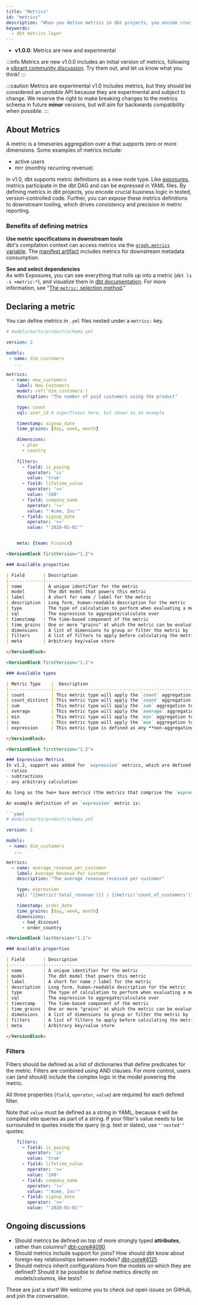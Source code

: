 ```yaml
---
title: "Metrics"
id: "metrics"
description: "When you define metrics in dbt projects, you encode crucial business logic in tested, version-controlled code. The dbt metrics layer helps you standardize metrics within your organization."
keywords:
  - dbt metrics layer
---
```


<Changelog>

* **v1.0.0**: Metrics are new and experimental

</Changelog>


:::info Metrics are new
v1.0.0 includes an initial version of metrics, following a [vibrant community discussion](https://github.com/dbt-labs/dbt-core/issues/4071). Try them out, and let us know what you think!
:::

:::caution Metrics are experimental
v1.0 includes metrics, but they should be considered an _unstable_ API because they are experimental and subject to change. We reserve the right to make breaking changes to the metrics schema in future **minor** versions, but will aim for backwards compatibility when possible.
:::

## About Metrics 

A metric is a timeseries aggregation over a <Term id="table" /> that supports zero or more dimensions. Some examples of metrics include:
- active users
- mrr (monthly recurring revenue)

In v1.0, dbt supports metric definitions as a new node type. Like [exposures](exposures), metrics participate in the dbt DAG and can be expressed in YAML files. By defining metrics in dbt projects, you encode crucial business logic in tested, version-controlled code. Further, you can expose these metrics definitions to downstream tooling, which drives consistency and precision in metric reporting.

### Benefits of defining metrics

**Use metric specifications in downstream tools**  
dbt's compilation context can access metrics via the [`graph.metrics` variable](graph). The [manifest artifact](manifest-json) includes metrics for downstream metadata consumption.

**See and select dependencies**   
As with Exposures, you can see everything that rolls up into a metric (`dbt ls -s +metric:*`), and visualize them in [dbt documentation](documentation). For more information, see "[The `metric:` selection method](node-selection/methods#the-metric-method)."

<Lightbox src="/img/docs/building-a-dbt-project/dag-metrics.png" title="Metrics appear as pink nodes in the DAG (for now)"/>

## Declaring a metric

You can define metrics in `.yml` files nested under a `metrics:` key.

<File name='models/<filename>.yml'>

```yaml
# models/marts/product/schema.yml

version: 2

models:
 - name: dim_customers
   ...

metrics:
  - name: new_customers
    label: New Customers
    model: ref('dim_customers')
    description: "The number of paid customers using the product"

    type: count
    sql: user_id # superfluous here, but shown as an example

    timestamp: signup_date
    time_grains: [day, week, month]

    dimensions:
      - plan
      - country
    
    filters:
      - field: is_paying
        operator: 'is'
        value: 'true'
      - field: lifetime_value
        operator: '>='
        value: '100'
      - field: company_name
        operator: '!='
        value: "'Acme, Inc'"
      - field: signup_date
        operator: '>='
        value: "'2020-01-01'"


    meta: {team: Finance}
```

</File>

```markdown
<VersionBlock firstVersion="1.2">

### Available properties

| Field       | Description                                                 | Example                         | Required? |
|-------------|-------------------------------------------------------------|---------------------------------|-----------|
| name        | A unique identifier for the metric                          | new_customers                   | yes       |
| model       | The dbt model that powers this metric                       | dim_customers                   |     yes (no for `expression` metrics)    |
| label       | A short for name / label for the metric                     | New Customers                   | no        |
| description | Long form, human-readable description for the metric        | The number of customers who.... | no        |
| type        | The type of calculation to perform when evaluating a metric | count_distinct                  | yes       |
| sql         | The expression to aggregate/calculate over                  | user_id                         | yes       |
| timestamp   | The time-based component of the metric                      | signup_date                     | yes       |
| time_grains | One or more "grains" at which the metric can be evaluated   | [day, week, month]              | yes       |
| dimensions  | A list of dimensions to group or filter the metric by       | [plan, country]                 | no        |
| filters     | A list of filters to apply before calculating the metric    | See below                       | no        |
| meta        | Arbitrary key/value store                                   | {team: Finance}                 | no        |

</VersionBlock>
```

```markdown
<VersionBlock firstVersion="1.2">

### Available types

| Metric Type    |  Description                                                               |
|----------------|----------------------------------------------------------------------------|
| count          | This metric type will apply the `count` aggregation to the specified field |
| count_distinct | This metric type will apply the `count` aggregation to the specified field, with an additional distinct statement inside the aggregation |
| sum            | This metric type will apply the `sum` aggregation to the specified field |
| average        | This metric type will apply the `average` aggregation to the specified field |
| min            | This metric type will apply the `min` aggregation to the specified field |
| max            | This metric type will apply the `max` aggregation to the specified field |
| expression     | This metric type is defined as any **non-aggregating** calculation of 1 or more metrics |

</VersionBlock>
```

```markdown
<VersionBlock firstVersion="1.2">

### Expression Metrics
In v1.2, support was added for `expression` metrics, which are defined as non-aggregating calculations of 1 or more metrics. By defining these metrics, you are able to create metrics like:
- ratios
- subtractions 
- any arbitrary calculation

As long as the two+ base metrics (the metrics that comprise the `expression` metric) share the specified `time_grains` and `dimensions`, those attributes can be used in any downstream metrics macro.

An example definition of an `expression` metric is:

```yaml
# models/marts/product/schema.yml

version: 2

models:
 - name: dim_customers
   ...

metrics:
  - name: average_revenue_per_customer
    label: Average Revenue Per Customer
    description: "The average revenue received per customer"

    type: expression
    sql: "{{metric('total_revenue')}} / {{metric('count_of_customers')}}"

    timestamp: order_date
    time_grains: [day, week, month]
    dimensions:
      - had_discount
      - order_country

```

</VersionBlock>


```markdown
<VersionBlock lastVersion="1.1">

### Available properties

| Field       | Description                                                 | Example                         | Required? |
|-------------|-------------------------------------------------------------|---------------------------------|-----------|
| name        | A unique identifier for the metric                          | new_customers                   | yes       |
| model       | The dbt model that powers this metric                       | dim_customers                   | yes       |
| label       | A short for name / label for the metric                     | New Customers                   | no        |
| description | Long form, human-readable description for the metric        | The number of customers who.... | no        |
| type        | The type of calculation to perform when evaluating a metric | count_distinct                  | yes       |
| sql         | The expression to aggregate/calculate over                  | user_id                         | yes       |
| timestamp   | The time-based component of the metric                      | signup_date                     | yes       |
| time_grains | One or more "grains" at which the metric can be evaluated   | [day, week, month]              | yes       |
| dimensions  | A list of dimensions to group or filter the metric by       | [plan, country]                 | no        |
| filters     | A list of filters to apply before calculating the metric    | See below                       | no        |
| meta        | Arbitrary key/value store                                   | {team: Finance}                 | no        |

</VersionBlock>
```

### Filters
Filters should be defined as a list of dictionaries that define predicates for the metric. Filters are combined using AND clauses. For more control, users can (and should) include the complex logic in the model powering the metric. 

All three properties (`field`, `operator`, `value`) are required for each defined filter.

Note that `value` must be defined as a string in YAML, because it will be compiled into queries as part of a string. If your filter's value needs to be surrounded in quotes inside the query (e.g. text or dates), use `"'nested'"` quotes:

```yml
    filters:
      - field: is_paying
        operator: 'is'
        value: 'true'
      - field: lifetime_value
        operator: '>='
        value: '100'
      - field: company_name
        operator: '!='
        value: "'Acme, Inc'"
      - field: signup_date
        operator: '>='
        value: "'2020-01-01'"
```

## Ongoing discussions

- Should metrics be defined on top of more strongly typed **attributes**, rather than columns? [dbt-core#4090](https://github.com/dbt-labs/dbt-core/issues/4090)
- Should metrics include support for joins? How should dbt know about foreign-key relationships between models? [dbt-core#4125](https://github.com/dbt-labs/dbt-core/issues/4125)
- Should metrics inherit configurations from the models on which they are defined? Should it be possible to define metrics directly on models/columns, like tests?

These are just a start! We welcome you to check out open issues on GitHub, and join the conversation.

